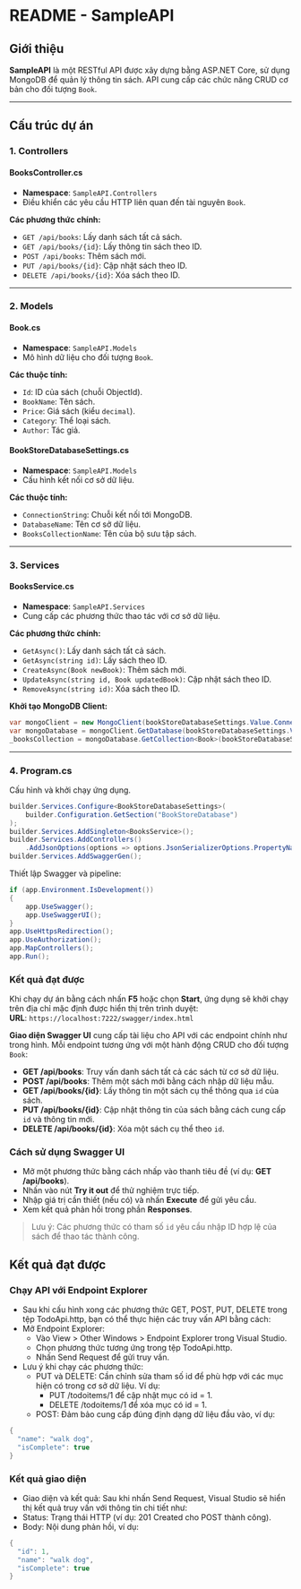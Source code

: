 # README - SampleAPI

## Giới thiệu
**SampleAPI** là một RESTful API được xây dựng bằng ASP.NET Core, sử dụng MongoDB để quản lý thông tin sách. API cung cấp các chức năng CRUD cơ bản cho đối tượng `Book`.

---

## Cấu trúc dự án

### 1. **Controllers**
#### **BooksController.cs**
- **Namespace**: `SampleAPI.Controllers`
- Điều khiển các yêu cầu HTTP liên quan đến tài nguyên `Book`.

**Các phương thức chính:**
- `GET /api/books`: Lấy danh sách tất cả sách.
- `GET /api/books/{id}`: Lấy thông tin sách theo ID.
- `POST /api/books`: Thêm sách mới.
- `PUT /api/books/{id}`: Cập nhật sách theo ID.
- `DELETE /api/books/{id}`: Xóa sách theo ID.

---

### 2. **Models**
#### **Book.cs**
- **Namespace**: `SampleAPI.Models`
- Mô hình dữ liệu cho đối tượng `Book`.

**Các thuộc tính:**
- `Id`: ID của sách (chuỗi ObjectId).
- `BookName`: Tên sách.
- `Price`: Giá sách (kiểu `decimal`).
- `Category`: Thể loại sách.
- `Author`: Tác giả.

#### **BookStoreDatabaseSettings.cs**
- **Namespace**: `SampleAPI.Models`
- Cấu hình kết nối cơ sở dữ liệu.

**Các thuộc tính:**
- `ConnectionString`: Chuỗi kết nối tới MongoDB.
- `DatabaseName`: Tên cơ sở dữ liệu.
- `BooksCollectionName`: Tên của bộ sưu tập sách.

---

### 3. **Services**
#### **BooksService.cs**
- **Namespace**: `SampleAPI.Services`
- Cung cấp các phương thức thao tác với cơ sở dữ liệu.

**Các phương thức chính:**
- `GetAsync()`: Lấy danh sách tất cả sách.
- `GetAsync(string id)`: Lấy sách theo ID.
- `CreateAsync(Book newBook)`: Thêm sách mới.
- `UpdateAsync(string id, Book updatedBook)`: Cập nhật sách theo ID.
- `RemoveAsync(string id)`: Xóa sách theo ID.

**Khởi tạo MongoDB Client:**
```csharp
var mongoClient = new MongoClient(bookStoreDatabaseSettings.Value.ConnectionString);
var mongoDatabase = mongoClient.GetDatabase(bookStoreDatabaseSettings.Value.DatabaseName);
_booksCollection = mongoDatabase.GetCollection<Book>(bookStoreDatabaseSettings.Value.BooksCollectionName);
```

---

### 4. Program.cs
Cấu hình và khởi chạy ứng dụng. 
```csharp
builder.Services.Configure<BookStoreDatabaseSettings>(
    builder.Configuration.GetSection("BookStoreDatabase")
);
builder.Services.AddSingleton<BooksService>();
builder.Services.AddControllers()
    .AddJsonOptions(options => options.JsonSerializerOptions.PropertyNamingPolicy = null);
builder.Services.AddSwaggerGen();
```

Thiết lập Swagger và pipeline:
```csharp
if (app.Environment.IsDevelopment())
{
    app.UseSwagger();
    app.UseSwaggerUI();
}
app.UseHttpsRedirection();
app.UseAuthorization();
app.MapControllers();
app.Run();

```

### Kết quả đạt được

Khi chạy dự án bằng cách nhấn **F5** hoặc chọn **Start**, ứng dụng sẽ khởi chạy trên địa chỉ mặc định được hiển thị trên trình duyệt:  
**URL**: `https://localhost:7222/swagger/index.html`  

**Giao diện Swagger UI** cung cấp tài liệu cho API với các endpoint chính như trong hình. Mỗi endpoint tương ứng với một hành động CRUD cho đối tượng `Book`:
- **GET /api/books**: Truy vấn danh sách tất cả các sách từ cơ sở dữ liệu.
- **POST /api/books**: Thêm một sách mới bằng cách nhập dữ liệu mẫu.
- **GET /api/books/{id}**: Lấy thông tin một sách cụ thể thông qua `id` của sách.
- **PUT /api/books/{id}**: Cập nhật thông tin của sách bằng cách cung cấp `id` và thông tin mới.
- **DELETE /api/books/{id}**: Xóa một sách cụ thể theo `id`.

### Cách sử dụng Swagger UI
- Mở một phương thức bằng cách nhấp vào thanh tiêu đề (ví dụ: **GET /api/books**).
- Nhấn vào nút **Try it out** để thử nghiệm trực tiếp.
- Nhập giá trị cần thiết (nếu có) và nhấn **Execute** để gửi yêu cầu.
- Xem kết quả phản hồi trong phần **Responses**.

> Lưu ý: Các phương thức có tham số `id` yêu cầu nhập ID hợp lệ của sách để thao tác thành công.

## Kết quả đạt được
### Chạy API với Endpoint Explorer
- Sau khi cấu hình xong các phương thức GET, POST, PUT, DELETE trong tệp TodoApi.http, bạn có thể thực hiện các truy vấn API bằng cách:
- Mở Endpoint Explorer:
   - Vào View > Other Windows > Endpoint Explorer trong Visual Studio.
   - Chọn phương thức tương ứng trong tệp TodoApi.http.
   - Nhấn Send Request để gửi truy vấn.
- Lưu ý khi chạy các phương thức:
   - PUT và DELETE: Cần chỉnh sửa tham số id để phù hợp với các mục hiện có trong cơ sở dữ liệu. Ví dụ:
      - PUT /todoitems/1 để cập nhật mục có id = 1.
      - DELETE /todoitems/1 để xóa mục có id = 1.
   - POST: Đảm bảo cung cấp đúng định dạng dữ liệu đầu vào, ví dụ:

```csharp
{
  "name": "walk dog",
  "isComplete": true
}
```
### Kết quả giao diện
- Giao diện và kết quả: Sau khi nhấn Send Request, Visual Studio sẽ hiển thị kết quả truy vấn với thông tin chi tiết như:
- Status: Trạng thái HTTP (ví dụ: 201 Created cho POST thành công).
- Body: Nội dung phản hồi, ví dụ:
```csharp
{
  "id": 1,
  "name": "walk dog",
  "isComplete": true
}
```
